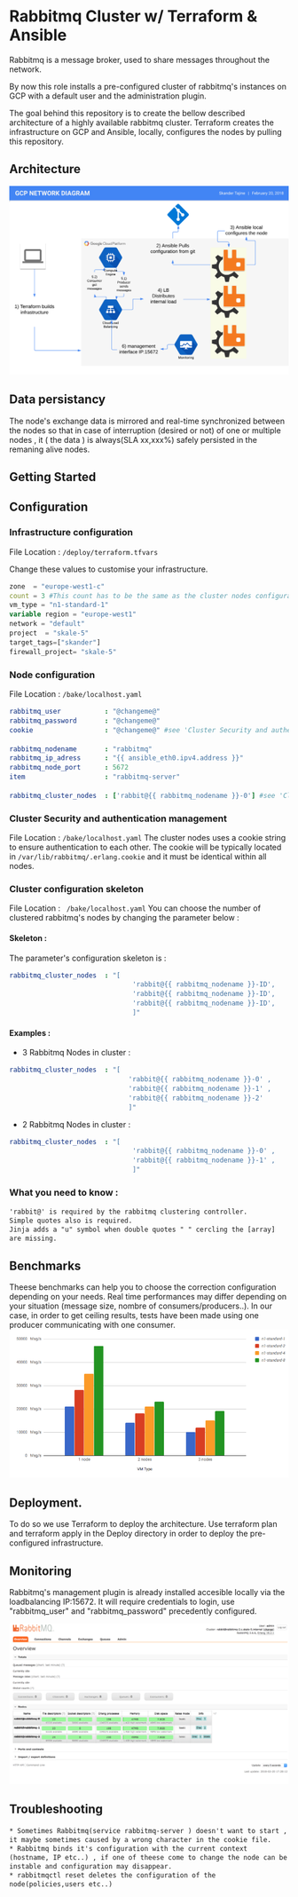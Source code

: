 # Rabbitmq Cluster w/ Terraform & Ansible

Rabbitmq is a message broker, used to share messages throughout the network.

By now this role installs a pre-configured cluster of rabbitmq's instances on GCP with a default user and the administration plugin.

The goal behind this repository is to create the bellow described architecture of a highly available rabbitmq cluster.
Terraform creates the infrastructure on GCP and Ansible, locally, configures the nodes by pulling this repository.

## Architecture
![alt text](https://github.com/skandertajine/rabbitmq-cluster/blob/master/images/archi.png)
## Data persistancy 

The node's exchange data is mirrored and real-time synchronized between the nodes so that in case of interruption (desired or not) of one or multiple nodes , it ( the data ) is always(SLA xx,xxx%) safely persisted in the remaning alive nodes.


## Getting Started
## Configuration
### Infrastructure configuration
File Location : ``` /deploy/terraform.tfvars ```

Change these values to customise your infrastructure.
```tfvars
zone  = "europe-west1-c"
count = 3 #This count has to be the same as the cluster nodes configuration below ( File Location : /bake/localhost.yaml)
vm_type = "n1-standard-1"
variable region = "europe-west1" 
network = "default"
project  = "skale-5"
target_tags=["skander"]
firewall_project= "skale-5"
```

### Node configuration
File Location : ``` /bake/localhost.yaml ```
```yaml
rabbitmq_user           : "@changeme@"
rabbitmq_password       : "@changeme@"
cookie                  : "@changeme@" #see 'Cluster Security and authentication management' for further information about clustering

rabbitmq_nodename       : "rabbitmq"
rabbitmq_ip_adress      : "{{ ansible_eth0.ipv4.address }}"
rabbitmq_node_port      : 5672
item                    : "rabbitmq-server"

rabbitmq_cluster_nodes  : ['rabbit@{{ rabbitmq_nodename }}-0'] #see 'Cluster configuration skeleton' for further information about clustering
```
  ### Cluster Security and authentication management
  File Location : ``` /bake/localhost.yaml ```
  The cluster nodes uses a cookie string to ensure authentication to each other.
  The cookie will be typically located in ```/var/lib/rabbitmq/.erlang.cookie``` and it must be identical within all nodes.
  
 
  ### Cluster configuration skeleton
  File Location : ```  /bake/localhost.yaml ```
 You can choose the number of clustered rabbitmq's nodes by changing the parameter below :
#### Skeleton :
The parameter's configuration skeleton is :
```yaml
rabbitmq_cluster_nodes  : "[
                               'rabbit@{{ rabbitmq_nodename }}-ID',
                               'rabbit@{{ rabbitmq_nodename }}-ID',
                               'rabbit@{{ rabbitmq_nodename }}-ID',
                               ]" 
 ```   
#### Examples : 
 
- 3 Rabbitmq Nodes in cluster : 
 ```yaml     
rabbitmq_cluster_nodes  : "[
                               'rabbit@{{ rabbitmq_nodename }}-0' ,
                               'rabbit@{{ rabbitmq_nodename }}-1' ,
                               'rabbit@{{ rabbitmq_nodename }}-2'
                               ]"                                                                                                                                                    
```
- 2 Rabbitmq Nodes in cluster : 
```yaml
rabbitmq_cluster_nodes  : "[
                               'rabbit@{{ rabbitmq_nodename }}-0' ,
                               'rabbit@{{ rabbitmq_nodename }}-1' ,
                               ]" 
 ```
 
                             
### What you need to know :
```
'rabbit@' is required by the rabbitmq clustering controller.
Simple quotes also is required.
Jinja adds a "u" symbol when double quotes " " cercling the [array] are missing. 
 ```
## Benchmarks

Theese benchmarks can help you to choose the correction configuration depending on your needs.
Real time performances may differ depending on your situation (message size, nombre of consumers/producers..).
In our case, in order to get ceiling results, tests have been made using one producer communicating with one consumer.
![alt text](https://github.com/skandertajine/rabbitmq-cluster/blob/master/images/benchmark.png)

## Deployment.
To do so we use Terraform to deploy the architecture.
Use terraform plan and terraform apply in the Deploy directory in order to deploy the pre-configured infrastructure.
## Monitoring
Rabbitmq's management plugin is already installed accesible locally via the loadbalancing IP:15672.
It will require credentials to login, use "rabbitmq_user" and "rabbitmq_password" precedently configured.

![alt text](https://github.com/skandertajine/rabbitmq-cluster/blob/master/images/managementpluging.png)
## Troubleshooting
```
* Sometimes Rabbitmq(service rabbitmq-server ) doesn't want to start , it maybe sometimes caused by a wrong character in the cookie file.
* Rabbitmq binds it's configuration with the current context (hostname, IP etc..) , if one of theese come to change the node can be instable and configuration may disappear.
* rabbitmqctl reset deletes the configuration of the node(policies,users etc..)
